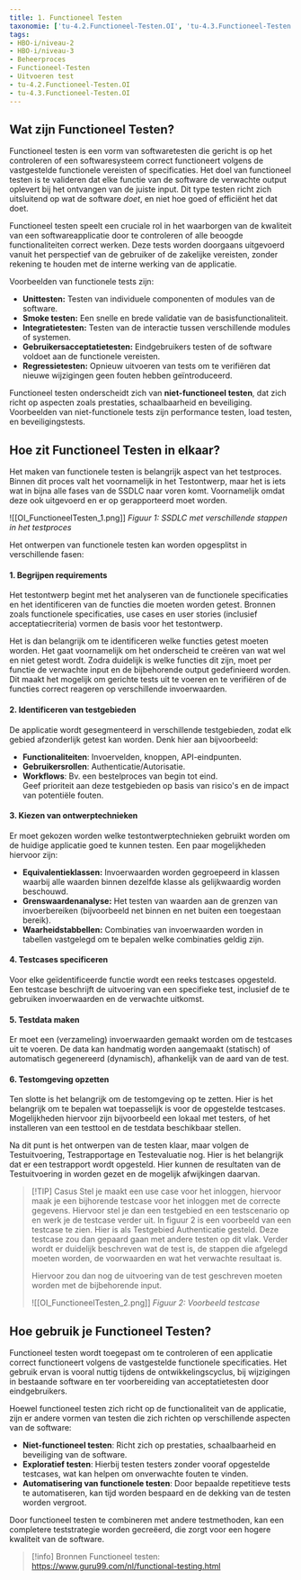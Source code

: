 ```yaml
---
title: 1. Functioneel Testen
taxonomie: ['tu-4.2.Functioneel-Testen.OI', 'tu-4.3.Functioneel-Testen.OI']
tags:
- HBO-i/niveau-2
- HBO-i/niveau-3
- Beheerproces
- Functioneel-Testen
- Uitvoeren test
- tu-4.2.Functioneel-Testen.OI
- tu-4.3.Functioneel-Testen.OI
---
```


## Wat zijn Functioneel Testen?
Functioneel testen is een vorm van softwaretesten die gericht is op het controleren of een softwaresysteem correct functioneert volgens de vastgestelde functionele vereisten of specificaties. Het doel van functioneel testen is te valideren dat elke functie van de software de verwachte output oplevert bij het ontvangen van de juiste input. Dit type testen richt zich uitsluitend op wat de software _doet_, en niet hoe goed of efficiënt het dat doet.

Functioneel testen speelt een cruciale rol in het waarborgen van de kwaliteit van een softwareapplicatie door te controleren of alle beoogde functionaliteiten correct werken. Deze tests worden doorgaans uitgevoerd vanuit het perspectief van de gebruiker of de zakelijke vereisten, zonder rekening te houden met de interne werking van de applicatie.

Voorbeelden van functionele tests zijn:

- **Unittesten:** Testen van individuele componenten of modules van de software.
- **Smoke testen:** Een snelle en brede validatie van de basisfunctionaliteit.
- **Integratietesten:** Testen van de interactie tussen verschillende modules of systemen.
- **Gebruikersacceptatietesten:** Eindgebruikers testen of de software voldoet aan de functionele vereisten.
- **Regressietesten:** Opnieuw uitvoeren van tests om te verifiëren dat nieuwe wijzigingen geen fouten hebben geïntroduceerd.

Functioneel testen onderscheidt zich van **niet-functioneel testen**, dat zich richt op aspecten zoals prestaties, schaalbaarheid en beveiliging. Voorbeelden van niet-functionele tests zijn performance testen, load testen, en beveiligingstests.

## Hoe zit Functioneel Testen in elkaar?
Het maken van functionele testen is belangrijk aspect van het testproces. Binnen dit proces valt het voornamelijk in het Testontwerp, maar het is iets wat in bijna alle fases van de SSDLC naar voren komt. Voornamelijk omdat deze ook uitgevoerd en er op gerapporteerd moet worden.

![[OI_FunctioneelTesten_1.png]]
*Figuur 1: SSDLC met verschillende stappen in het testproces*

Het ontwerpen van functionele testen kan worden opgesplitst in verschillende fasen:

#### 1. Begrijpen requirements
Het testontwerp begint met het analyseren van de functionele specificaties en het identificeren van de functies die moeten worden getest. Bronnen zoals functionele specificaties, use cases en user stories (inclusief acceptatiecriteria) vormen de basis voor het testontwerp.

Het is dan belangrijk om te identificeren welke functies getest moeten worden. Het gaat voornamelijk om het onderscheid te creëren van wat wel en niet getest wordt. Zodra duidelijk is welke functies dit zijn, moet per functie de verwachte input en de bijbehorende output gedefinieerd worden. Dit maakt het mogelijk om gerichte tests uit te voeren en te verifiëren of de functies correct reageren op verschillende invoerwaarden.

#### 2. Identificeren van testgebieden
De applicatie wordt gesegmenteerd in verschillende testgebieden, zodat elk gebied afzonderlijk getest kan worden. Denk hier aan bijvoorbeeld:
- **Functionaliteiten**: Invoervelden, knoppen, API-eindpunten.
- **Gebruikersrollen**: Authenticatie/Autorisatie.
- **Workflows**: Bv. een bestelproces van begin tot eind.  
Geef prioriteit aan deze testgebieden op basis van risico's en de impact van potentiële fouten.

#### 3. Kiezen van ontwerptechnieken
Er moet gekozen worden welke testontwerptechnieken gebruikt worden om de huidige applicatie goed te kunnen testen. Een paar mogelijkheden hiervoor zijn:
- **Equivalentieklassen:** Invoerwaarden worden gegroepeerd in klassen waarbij alle waarden binnen dezelfde klasse als gelijkwaardig worden beschouwd.
- **Grenswaardenanalyse:** Het testen van waarden aan de grenzen van invoerbereiken (bijvoorbeeld net binnen en net buiten een toegestaan bereik).
- **Waarheidstabbellen:** Combinaties van invoerwaarden worden in tabellen vastgelegd om te bepalen welke combinaties geldig zijn.

#### 4. Testcases specificeren
Voor elke geïdentificeerde functie wordt een reeks testcases opgesteld. Een testcase beschrijft de uitvoering van een specifieke test, inclusief de te gebruiken invoerwaarden en de verwachte uitkomst.

#### 5. Testdata maken
Er moet een (verzameling) invoerwaarden gemaakt worden om de testcases uit te voeren. De data kan handmatig worden aangemaakt (statisch) of automatisch gegenereerd (dynamisch), afhankelijk van de aard van de test.

#### 6. Testomgeving opzetten
Ten slotte is het belangrijk om de testomgeving op te zetten. Hier is het belangrijk om te bepalen wat toepasselijk is voor de opgestelde testcases. Mogelijkheden hiervoor zijn bijvoorbeeld een lokaal met testers, of het installeren van een testtool en de testdata beschikbaar stellen.

Na dit punt is het ontwerpen van de testen klaar, maar volgen de Testuitvoering, Testrapportage en Testevaluatie nog. Hier is het belangrijk dat er een testrapport wordt opgesteld. Hier kunnen de resultaten van de Testuitvoering in worden gezet en de mogelijk afwijkingen daarvan.

> [!TIP] Casus
>Stel je maakt een use case voor het inloggen, hiervoor maak je een bijhorende testcase voor het inloggen met de correcte gegevens. Hiervoor stel je dan een testgebied en een testscenario op en werk je de testcase verder uit.
>In figuur 2 is een voorbeeld van een testcase te zien. Hier is als Testgebied Authenticatie gesteld. Deze testcase zou dan gepaard gaan met andere testen op dit vlak. Verder wordt er duidelijk beschreven wat de test is, de stappen die afgelegd moeten worden, de voorwaarden en wat het verwachte resultaat is.
>
> Hiervoor zou dan nog de uitvoering van de test geschreven moeten worden met de bijbehorende input.
> 
> ![[OI_FunctioneelTesten_2.png]]
> *Figuur 2: Voorbeeld testcase*

## Hoe gebruik je Functioneel Testen?
Functioneel testen wordt toegepast om te controleren of een applicatie correct functioneert volgens de vastgestelde functionele specificaties. Het gebruik ervan is vooral nuttig tijdens de ontwikkelingscyclus, bij wijzigingen in bestaande software en ter voorbereiding van acceptatietesten door eindgebruikers.

Hoewel functioneel testen zich richt op de functionaliteit van de applicatie, zijn er andere vormen van testen die zich richten op verschillende aspecten van de software:

- **Niet-functioneel testen**: Richt zich op prestaties, schaalbaarheid en beveiliging van de software.
- **Exploratief testen**: Hierbij testen testers zonder vooraf opgestelde testcases, wat kan helpen om onverwachte fouten te vinden.
- **Automatisering van functionele testen**: Door bepaalde repetitieve tests te automatiseren, kan tijd worden bespaard en de dekking van de testen worden vergroot.

Door functioneel testen te combineren met andere testmethoden, kan een completere teststrategie worden gecreëerd, die zorgt voor een hogere kwaliteit van de software.

> [!info] Bronnen
> Functioneel testen: https://www.guru99.com/nl/functional-testing.html 
